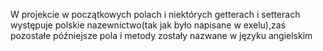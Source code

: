 W projekcie w początkowych polach i niektórych getterach i setterach występuje polskie nazewnictwo(tak jak było napisane w exelu),zaś pozostałe późniejsze pola i metody zostały nazwane 
w języku angielskim
